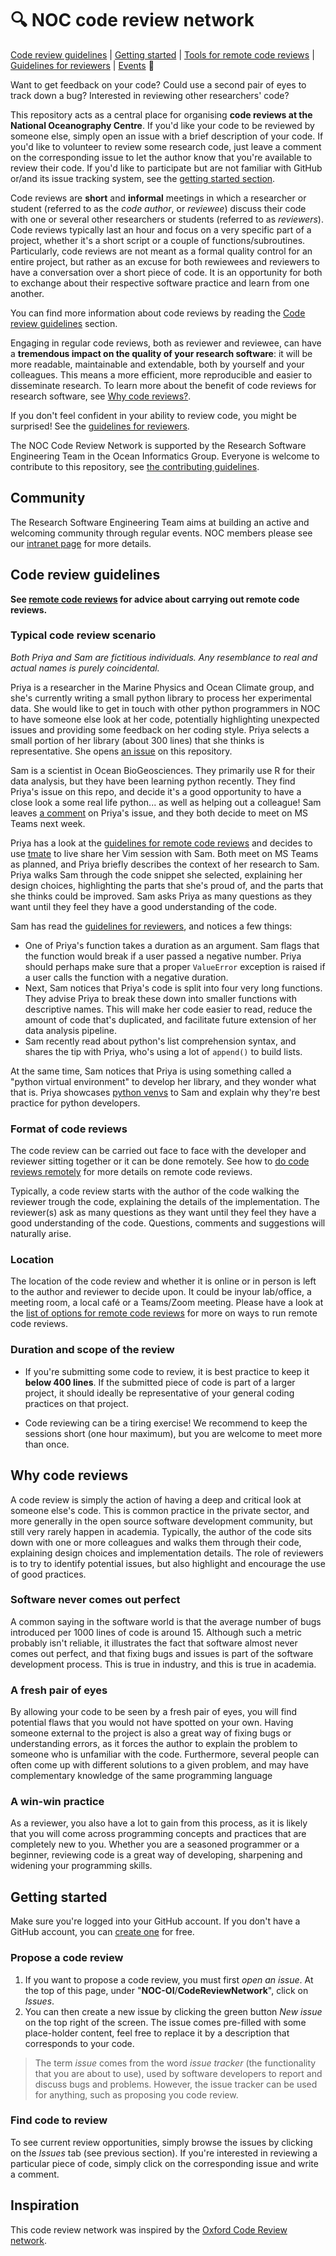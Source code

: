 # :mag: NOC code review network

[Code review guidelines](#guidelines) | [Getting started](#gettingstarted) | [Tools for remote code reviews](remote.md) | [Guidelines for reviewers](guidelines_for_reviewers.md) | [Events](#whatshappening) :mega:

Want to get feedback on your code? Could use a second pair of eyes to track down a bug?
Interested in reviewing other researchers' code?

This repository acts as a central place for organising **code reviews at the National Oceanography Centre**.
If you'd like your code to be reviewed by someone else, simply open an issue with a brief description of your code.
If you'd like to volunteer to review some research code, just leave a comment on the corresponding issue to let the author know that you're available to review their code.
If you'd like to participate but are not familiar with GitHub or/and its issue tracking system, see the [getting started section](#gettingstarted).

Code reviews are **short** and **informal** meetings in which a researcher or student (referred to as the *code author*, or *reviewee*) discuss their code with one or several other researchers or students (referred to as *reviewers*). 
Code reviews typically last an hour and focus on a very specific part of a project, whether it's a short script or a couple of functions/subroutines.
Particularly, code reviews are not meant as a formal quality control for an entire project, but rather as an excuse for both rewiewees and reviewers to have a conversation over a short piece of code.
It is an opportunity for both to exchange about their respective software practice and learn from one another.

You can find more information about code reviews by reading the [Code review guidelines](#guidelines) section.

Engaging in regular code reviews, both as reviewer and reviewee, can have a **tremendous impact on the quality of your research software**: it will be more readable, maintainable and extendable, both by yourself and your colleagues.
This means a more efficient, more reproducible and easier to disseminate research. To learn more about the benefit of code reviews for research software, see [Why code reviews?](#whatarecodereviews).

If you don't feel confident in your ability to review code, you might be surprised!
See the [guidelines for reviewers](guidelines_for_reviewers.md).

The NOC Code Review Network is supported by the Research Software Engineering Team in the Ocean Informatics Group.
Everyone is welcome to contribute to this repository, see [the contributing guidelines](CONTRIBUTING.md).

## Community

The Research Software Engineering Team aims at building an active and welcoming community through regular events. 
NOC members please see our [intranet page](https://nocacuk.sharepoint.com/sites/DigitalOcean/SitePages/Research-Software-Engineering.aspx) for more details. 

## <a name="guidelines"></a> Code review guidelines

**See [remote code reviews](remote.md) for advice about carrying out remote code reviews.**

### Typical code review scenario

*Both Priya and Sam are fictitious individuals. Any resemblance to real and actual names is purely coincidental.*

Priya is a researcher in the Marine Physics and Ocean Climate group, and she's currently writing a small python library to process her experimental data.
She would like to get in touch with other python programmers in NOC to have someone else look at her code, potentially highlighting unexpected issues and providing some feedback on her coding style.
Priya selects a small portion of her library (about 300 lines) that she thinks is representative.
She opens [an issue](https://github.com/OxfordCodeReviewNet/forum/issues/3#issue-636951537) on this repository.

Sam is a scientist in Ocean BioGeosciences. They primarily use R for their data analysis, but they have been learning python recently.
They find Priya's issue on this repo, and decide it's a good opportunity to have a close look a some real life python... as well as helping out a colleague!
Sam leaves [a comment](https://github.com/OxfordCodeReviewNet/forum/issues/3#issuecomment-642595092) on Priya's issue, and they both decide to meet on MS Teams next week.

Priya has a look at the [guidelines for remote code reviews](remote.md) and decides to use [tmate](https://tmate.io/) to live share her Vim session with Sam.
Both meet on MS Teams as planned, and Priya briefly describes the context of her research to Sam.
Priya walks Sam through the code snippet she selected, explaining her design choices, highlighting the parts that she's proud of, and the parts that she thinks could be improved.
Sam asks Priya as many questions as they want until they feel they have a good understanding of the code.

Sam has read the [guidelines for reviewers](guidelines_for_reviewers.md), and notices a few things:

- One of Priya's function takes a duration as an argument. Sam flags that the function would break if a user passed a negative number. Priya should perhaps make sure that a proper `ValueError` exception is raised if a user calls the function with a negative duration.
- Next, Sam notices that Priya's code is split into four very long functions. They advise Priya to break these down into smaller functions with descriptive names. This will make her code easier to read, reduce the amount of code that's duplicated, and facilitate future extension of her data analysis pipeline.
- Sam recently read about python's list comprehension syntax, and shares the tip with Priya, who's using a lot of `append()` to build lists.

At the same time, Sam notices that Priya is using something called a "python virtual environment" to develop her library, and they wonder what that is. Priya showcases [python venvs](https://realpython.com/python-virtual-environments-a-primer/) to Sam and explain why they're best practice for python developers.

### Format of code reviews

The code review can be carried out face to face with the developer and reviewer sitting together or it can be done remotely. 
See how to [do code reviews remotely](remote.md) for more details on remote code reviews.

Typically, a code review starts with the author of the code walking the reviewer trough the code, explaining the details of the implementation.
The reviewer(s) ask as many questions as they want until they feel they have a good understanding of the code.
Questions, comments and suggestions will naturally arise.

### Location

The location of the code review and whether it is online or in person is left to the author and reviewer to decide upon. It could be inyour lab/office, a meeting room, a local café or a Teams/Zoom meeting. Please have a look at the [list of options for remote code reviews](remote.md) for more on ways to run remote code reviews.

### Duration and scope of the review

- If you're submitting some code to review, it is best practice to keep it  **below 400 lines**.
  If the submitted piece of code is part of a larger project, it should ideally be representative of your general coding practices on that project.

- Code reviewing can be a tiring exercise! We recommend to keep the sessions short (one hour maximum), but you are welcome to meet more than once.

## <a name="whatarecodereviews"></a> Why code reviews

A code review is simply the action of having a deep and critical look at someone else's code.
This is common practice in the private sector, and more generally in the open source software development community, but still very rarely happen in academia.
Typically, the author of the code sits down with one or more colleagues and walks them through their code, explaining design choices and implementation details.
The role of reviewers is to try to identify potential issues, but also highlight and encourage the use of good practices.

### Software never comes out perfect

A common saying in the software world is that the average number of bugs introduced per 1000 lines of code is around 15.
Although such a metric probably isn't reliable, it illustrates the fact that software almost never comes out perfect, and that fixing bugs and issues is part of the software development process.
This is true in industry, and this is true in academia.

### A fresh pair of eyes

By allowing your code to be seen by a fresh pair of eyes, you will find potential flaws that you would not have spotted on your own.
Having someone external to the project is also a great way of fixing bugs or understanding errors, as it forces the author to explain the problem to someone who is unfamiliar with the code.
Furthermore, several people can often come up with different solutions to a given problem, and may have complementary knowledge of the same programming language

### A win-win practice

As a reviewer, you also have a lot to gain from this process, as it is likely that you will come across programming concepts and practices that are completely new to you.
Whether you are a seasoned programmer or a beginner, reviewing code is a great way of developing, sharpening and widening your programming skills.

## <a name="gettingstarted"></a> Getting started

Make sure you're logged into your GitHub account. If you don't have a GitHub account, you can [create one](https://github.com/join?source=login) for free.

### Propose a code review

1. If you want to propose a code review, you must first _open an issue_.
At the top of this page, under "**NOC-OI**/**CodeReviewNetwork**", click on _Issues_.
2. You can then create a new issue by clicking the green button _New issue_ on the top right of the screen.
The issue comes pre-filled with some place-holder content, feel free to replace it by a description that corresponds to your code.

> The term _issue_ comes from the word _issue tracker_ (the functionality that you are about to use), used by software developers to report and discuss bugs and problems. However, the issue tracker can be used for anything, such as proposing you code review.

### Find code to review

To see current review opportunities, simply browse the issues by clicking on the _Issues_ tab (see previous section).
If you're interested in reviewing a particular piece of code, simply click on the corresponding issue and write a comment.

## Inspiration

This code review network was inspired by the [Oxford Code Review network](https://github.com/OxfordCodeReviewNet/forum).


